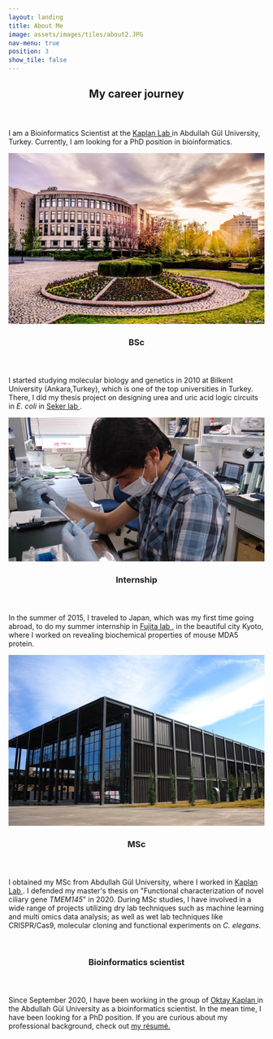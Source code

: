 ```yaml
---
layout: landing
title: About Me
image: assets/images/tiles/about2.JPG
nav-menu: true
position: 3
show_tile: false
---
```



<!-- Main -->
<div id="main">

<!-- One -->
<section id="one" class="background-accent3">
	<div class="inner">
		<header class="major">
			<h2>My career journey</h2>
		</header>
		<p> I am a Bioinformatics Scientist at the 
			<a href='http://kaplanlab.com/' > Kaplan Lab </a> in Abdullah Gül University, Turkey. Currently, I am looking for a PhD position in bioinformatics.
		</p>
	</div>
</section>

<!-- Two -->
<section id="two" class="spotlights">
	<section>
		<a href="https://w3.bilkent.edu.tr/bilkent/" class="image">
			<img src="assets/images/about/bilkent.png" alt="" data-position="center center" />
		</a>
		<div class="content">
			<div class="inner">
				<header class="major">
					<h3>BSc</h3>
				</header>
				<p>I started studying molecular biology and genetics in 2010 at Bilkent University (Ankara,Turkey), which is one of the top universities in Turkey. There, I did my thesis project on designing urea and uric acid logic circuits in <i>E. coli</i> in <a href='http://synbiolab.bilkent.edu.tr/' > Seker lab </a>.
				</p>
			</div>
		</div>
	</section>
	<section>
		<a href="" class="image">
			<img src="assets/images/about/japan.jpg" alt="" data-position="top center" />
			<!--<img src="assets/images/about/japan2.JPG" alt="" data-position="center center" />-->
		</a>
		<div class="content">
			<div class="inner">
				<header class="major">
					<h3>Internship</h3>
				</header>
				<p>In the summer of 2015, I traveled to Japan, which was my first time going abroad, to do my summer internship 
				in <a href='https://www.lif.kyoto-u.ac.jp/e/?post_type=labos&p=175' > Fujita lab </a>, in the beautiful city Kyoto, 
				where I worked on revealing biochemical properties of mouse MDA5 protein.
				</p>
			</div>
		</div>
	</section>
	<section>
		<a href="https://www.agu.edu.tr" class="image">
			<img src="assets/images/about/agu.jpg" alt="" data-position="25% 25%" />
		</a>
		<div class="content">
			<div class="inner">
				<header class="major">
					<h3>MSc</h3>
				</header>
				<p>I obtained my MSc from Abdullah Gül University, where I worked in 
					<a href='http://kaplanlab.com/' > Kaplan Lab </a>. I defended my master's thesis on "Functional characterization of novel ciliary gene <i>TMEM145</i>" in 2020. During MSc studies, I have involved in a wide range of projects utilizing dry lab techniques such as machine learning and multi omics data analysis; as well as wet lab techniques like CRISPR/Cas9, molecular cloning and functional experiments on <i>C. elegans</i>.
				</p>
			</div>
		</div>
	</section>
	<section>
		<a href="http://kaplanlab.com/" class="image">
			<img src="assets/images/bimsb.jpg" alt="" data-position="25% 25%" />
		</a>
		<div class="content">
			<div class="inner">
				<header class="major">
					<h3>Bioinformatics scientist</h3>
				</header>
				<p>Since September 2020, I have been working in the group of 
					<a href='http://kaplanlab.com/' > Oktay Kaplan </a> 
					in the Abdullah Gül University as a bioinformatics scientist. In the mean time, I have been looking for a PhD position.
					If you are curious about my professional background, check out 
					<a href='https://mustafapir.github.io/CV/' > my résumé. </a> 
				</p>
			</div>
		</div>
	</section>
</section>